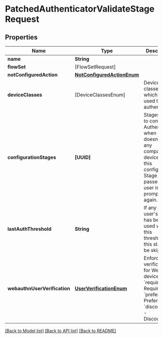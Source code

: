 # PatchedAuthenticatorValidateStageRequest

## Properties
Name | Type | Description | Notes
------------ | ------------- | ------------- | -------------
**name** | **String** |  | [optional] 
**flowSet** | [FlowSetRequest] |  | [optional] 
**notConfiguredAction** | [**NotConfiguredActionEnum**](NotConfiguredActionEnum.md) |  | [optional] 
**deviceClasses** | [DeviceClassesEnum] | Device classes which can be used to authenticate | [optional] 
**configurationStages** | **[UUID]** | Stages used to configure Authenticator when user doesn&#39;t have any compatible devices. After this configuration Stage passes, the user is not prompted again. | [optional] 
**lastAuthThreshold** | **String** | If any of the user&#39;s device has been used within this threshold, this stage will be skipped | [optional] 
**webauthnUserVerification** | [**UserVerificationEnum**](UserVerificationEnum.md) | Enforce user verification for WebAuthn devices.  * &#x60;required&#x60; - Required * &#x60;preferred&#x60; - Preferred * &#x60;discouraged&#x60; - Discouraged | [optional] 

[[Back to Model list]](../README.md#documentation-for-models) [[Back to API list]](../README.md#documentation-for-api-endpoints) [[Back to README]](../README.md)


